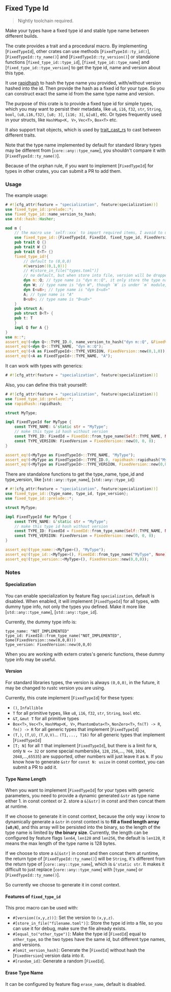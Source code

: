 ## Fixed Type Id

> Nightly toolchain required.

Make your types have a fixed type id and stable type name between different builds.

The crate provides a trait and a procedural macro. By implementing [`FixedTypeId`],
other crates can use methods [`FixedTypeId::ty_id()`], [`FixedTypeId::ty_name()`] and [`FixedTypeId::ty_version()`] or 
standalone functions [`fixed_type_id::type_id`], [`fixed_type_id::type_name`] and [`fixed_type_id::type_version`] 
to get the type id, name and version about this type.

It use [rapidhash](https://github.com/hoxxep/rapidhash) to hash the type name you provided, with/without version hashed into the id.
Then provide the hash as a fixed id for your type. So you can construct exact the same id from the same type name and version.

The purpose of this crate is to provide a fixed type id for simple types, which you may want to persist their metadata, like `u8`, `i16`, `f32`, `str`, `String`, `bool`, `(u8,i16,f32)`, `[u8; 3]`, `[i16; 3]`, `&[u8]`, etc. Or types frequently used in your structs, like `HashMap<K, V>`, `Vec<T>`, `Box<T>` etc.

It also support trait objects, which is used by [trait_cast_rs](https://github.com/c00t/trait_cast_rs) to
cast between different traits.

Note that the type name implemented by default for standard library types may be different from [`core::any::type_name`], you shouldn't compare it with [`FixedTypeId::ty_name()`].

Because of the orphan rule, if you want to implement [`FixedTypeId`] for types in other crates, you can submit a PR to add them.

### Usage

The example usage:

```rust
# #![cfg_attr(feature = "specialization", feature(specialization))]
use fixed_type_id::prelude::*;
use fixed_type_id::name_version_to_hash;
use std::hash::Hasher;

mod m {
    // the macro use `self::xxx` to import required items, I avoid to use `$crate` because it avoid to reexport items from this crate.
    use fixed_type_id::{FixedTypeId, FixedId, fixed_type_id, FixedVersion};
    pub trait Q {}
    pub trait W {}
    pub trait E<T> {}
    fixed_type_id!{
        // default to (0,0,0)
        #[version((0,1,0))]
        // #[store_in_file("types.toml")]
        // no default, but when store into file, version will be dropped, so only use it for debug.
        dyn m::Q; // type name is "dyn m::Q", it only store the type name you provided, without modification.
        dyn W; // type name is "dyn W", though `W` is under `m` module, it still store "dyn W"
        dyn E<u8>; // type name is "dyn E<u8>"
        A; // type name is "A"
        B<u8>; // type name is "B<u8>"
    }
    pub struct A;
    pub struct B<T> {
    pub t: T
    }
    impl Q for A {}
}
use m::*;
assert_eq!(<dyn Q>::TYPE_ID.0, name_version_to_hash("dyn m::Q", &FixedVersion::new(0,1,0)));
assert_eq!(<dyn Q>::TYPE_NAME, "dyn m::Q");
assert_eq!(<A as FixedTypeId>::TYPE_VERSION, FixedVersion::new(0,1,0));
assert_eq!(<A as FixedTypeId>::TYPE_NAME, "A");
```

It can work with types with generics:

```rust
# #![cfg_attr(feature = "specialization", feature(specialization))]
```

Also, you can define this trait yoursellf:

```rust
# #![cfg_attr(feature = "specialization", feature(specialization))]
use fixed_type_id::prelude::*;
use rapidhash::rapidhash;

struct MyType;

impl FixedTypeId for MyType {
    const TYPE_NAME: &'static str = "MyType";
    // make this type id hash without version
    const TYPE_ID: FixedId = FixedId::from_type_name(Self::TYPE_NAME, None);
    const TYPE_VERSION: FixedVersion = FixedVersion::new(0, 0, 0);
}

assert_eq!(<MyType as FixedTypeId>::TYPE_NAME, "MyType");
assert_eq!(<MyType as FixedTypeId>::TYPE_ID.0, rapidhash::rapidhash("MyType".as_bytes()));
assert_eq!(<MyType as FixedTypeId>::TYPE_VERSION, FixedVersion::new(0,0,0));
```

There are standalone functions to get the type_name, type_id and type_version, like [`std::any::type_name`], [`std::any::type_id`]:

```rust
# #![cfg_attr(feature = "specialization", feature(specialization))]
use fixed_type_id::{type_name, type_id, type_version};
use fixed_type_id::prelude::*;

struct MyType;

impl FixedTypeId for MyType {
    const TYPE_NAME: &'static str = "MyType";
    // make this type id hash without version
    const TYPE_ID: FixedId = FixedId::from_type_name(Self::TYPE_NAME, None);
    const TYPE_VERSION: FixedVersion = FixedVersion::new(0, 0, 0);
}

assert_eq!(type_name::<MyType>(), "MyType");
assert_eq!(type_id::<MyType>(), FixedId::from_type_name("MyType", None));
assert_eq!(type_version::<MyType>(), FixedVersion::new(0,0,0));
```

### Notes

#### Specialization

You can enable specialization by feature flag `specialization`, default is disabled. When enabled, it will implement [`FixedTypeId`] for all types, with dummy type info, not only the types you defined. Make it more like [`std::any::type_name`], [`std::any::type_id`].

Currently, the dummy type info is:

```plaintext
type_name: "NOT_IMPLEMENTED"
type_id: FixedId::from_type_name("NOT_IMPLEMENTED", Some(FixedVersion::new(0,0,0)))
type_version: FixedVersion::new(0,0,0)
```

When you are working with extern crates's generic functions, these dummy type info may be useful.

#### Version

For standard libraries types, the version is always `(0,0,0)`, in the future, it may be changed to rustc version you are using.

Currently, this crate implement [`FixedTypeId`] for these types:

- `()`, `Infallible`
- `T` for all primitive types, like `u8`, `i16`, `f32`, `str`, `String`, `bool` etc.
- `&T`, `&mut T` for all primitive types
- `Box<T>`, `Vec<T>`, `HashMap<K, V>`, `PhantomData<T>`, `NonZero<T>`, `fn(T) -> R`, `fn() -> R` for all generic types that implement [`FixedTypeId`]
- `(T,)`, `(T,U)`, `(T,U,V)`... `(T1,..., T16)` for all generic types that implement [`FixedTypeId`]
- `[T; N]` for all `T` that implement [`FixedTypeId`], but there is a limit for `N`, only `N <= 32` or some special numbers(`64`, `128`, `256`,..., `768`, `1024`, `2048`,...,`65535`) are supported, other numbers will just leave it as `N`. If you know how to generate `&str` for `const N: usize` in const context, you can submit a PR to add it.

#### Type Name Length

When you want to implement [`FixedTypeId`] for your types with generic parameters, you need to provide a dynamic generated `&str` as type name either 1. in const context or 2. store a `&[&str]` in const and then concat them at runtime.

If we choose to generate it in const context, because the only way i know to dynamically generate a `&str` in const context is to **fill a fixed length array `[u8;N]`**, and this array will be persisted into the binary, so the length of the type name is limited by **the binary size**. Currently, the length can be configured by feature flags `len64`, `len128` and `len256`, the default is `len128`, it means the max length of the type name is 128 bytes.

If we choose to store a `&[&str]` in const and then concat them at runtime, the return type of [`FixedTypeId::ty_name()`] will be `String`, it's different from the return type of [`core::any::type_name`], which is `&'static str`. It makes it difficult to just replace [`core::any::type_name`] with [`type_name`] or [`FixedTypeId::ty_name()`].

So currently we choose to generate it in const context.

#### Features of `fixed_type_id`

This proc macro can be used with:

- `#[version((x,y,z))]`: Set the version to `(x,y,z)`.
- `#[store_in_file("filename.toml")]`: Store the type id into a file, so you can use it for debug, make sure the file already exists.
- `#[equal_to("other_type")]`: Make the type id [`FixedId`] equal to `other_type`, so the two types have the same id, but different type names, and versions.
- `#[omit_version_hash]`: Generate the [`FixedId`] without hash the [`FixedVersion`] version data into it.
- `#[random_id]`: Generate a random [`FixedId`].

#### Erase Type Name

It can be configured by feature flag `erase_name`, default is disabled.
